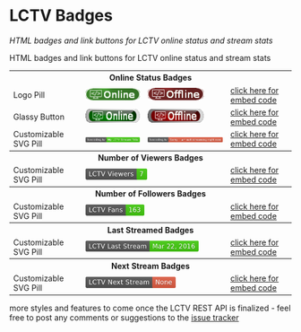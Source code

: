 # LCTV Badges

*HTML badges and link buttons for LCTV online status and stream stats*

  <p>HTML badges and link buttons for LCTV online status and stream stats</p>
  <table id="demos-table">
    <tr><th colspan="4">Online Status Badges                             </th></tr>
    <tr><td>Logo Pill                                                    </td>
        <td><img src="img/v2/lctv-online.png"                          /></td>
        <td><img src="img/v2/lctv-offline.png"                         /></td>
        <td><a href="http://codiad-billauger.rhcloud.com/demos/demo-nojs.php?title=Online%20Status%20-%20Logo%20Pill&badge-style=online-status-v2">click here for embed code</a></td></tr>
    <tr><td>Glassy Button                                                   </td>
        <td><img src="img/v3/lctv-online.png"  width="100" height="24" /></td>
        <td><img src="img/v3/lctv-offline.png" width="100" height="24" /></td>
        <td><a href="http://codiad-billauger.rhcloud.com/demos/demo.php?title=Online%20Status%20-%20Glassy%20Button&badge-style=online-status-v3">click here for embed code</a></td></tr>
    <tr><td>Customizable SVG Pill                                        </td>
        <td><img src="img/v1/faux-online.png"                          /></td>
        <td><img src="img/v1/faux-offline.png"                         /></td>
        <td><a href="http://codiad-billauger.rhcloud.com/demos/demo-nojs.php?title=Online%20Status%20-%20Customizable%20SVG%20Pill&badge-style=online-status-v1">click here for embed code</a></td></tr>
    <tr><th colspan="4">Number of Viewers Badges                         </th></tr>
    <tr><td>Customizable SVG Pill                                        </td>
        <td colspan="2"><img src="img/v1/faux-n-viewers.png"           /></td>
        <td><a href="http://codiad-billauger.rhcloud.com/demos/demo-nojs.php?title=Number%20of%20Viewers%20-%20Customizable%20SVG%20Pill&badge-style=n-viewers-v1">click here for embed code</a></td></tr>
    <tr><th colspan="4">Number of Followers Badges                       </th></tr>
    <tr><td>Customizable SVG Pill                                        </td>
        <td colspan="2"><img src="img/v1/faux-n-followers.png"         /></td>
        <td><a href="http://codiad-billauger.rhcloud.com/demos/demo-nojs.php?title=Number%20of%20Followers%20-%20Customizable%20SVG%20Pill&badge-style=n-followers-v1">click here for embed code</a></td></tr>
    <tr><th colspan="4">Last Streamed Badges                             </th></tr>
    <tr><td>Customizable SVG Pill                                        </td>
        <td colspan="2"><img src="img/v1/faux-last-stream.png"         /></td>
        <td><a href="http://codiad-billauger.rhcloud.com/demos/demo-nojs.php?title=Last%20Stream%20-%20Customizable%20SVG%20Pill&badge-style=last-stream-v1">click here for embed code</a></td></tr>
    <tr><th colspan="4">Next Stream Badges                               </th></tr>
    <tr><td>Customizable SVG Pill                                        </td>
        <td colspan="2"><img src="img/v1/faux-next-stream.png"         /></td>
        <td><a href="http://codiad-billauger.rhcloud.com/demos/demo-nojs.php?title=Next%20Stream%20-%20Customizable%20SVG%20Pill&badge-style=next-stream-v1">click here for embed code</a></td></tr>
  </table>

more styles and features to come once the LCTV REST API is finalized - feel free to post any comments or suggestions to the [issue tracker](https://github.com/bill-auger/lctv-badges/issues)
